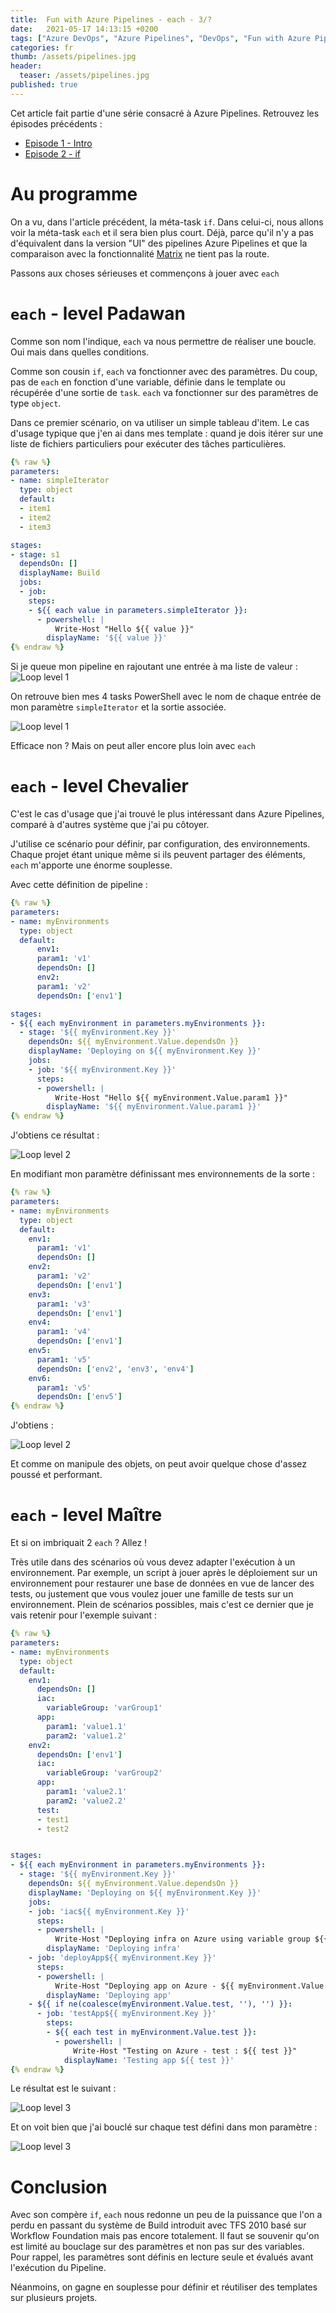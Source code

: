 ```yaml
---
title:  Fun with Azure Pipelines - each - 3/?
date:   2021-05-17 14:13:15 +0200
tags: ["Azure DevOps", "Azure Pipelines", "DevOps", "Fun with Azure Pipelines"]
categories: fr
thumb: /assets/pipelines.jpg
header:
  teaser: /assets/pipelines.jpg
published: true
---
```


Cet article fait partie d'une série consacré à Azure Pipelines. Retrouvez les épisodes précédents :

- [Episode 1 - Intro](/fr/2021/04/12/fun-wit-azure-pipelines-1.html)
- [Episode 2 - if](/fr/2021/05/13/fun-wit-azure-pipelines-2.html)

# Au programme

On a vu, dans l'article précédent, la méta-task ```if```. Dans celui-ci, nous allons voir la méta-task ```each``` et il sera bien plus court. Déjà, parce qu'il n'y a pas d'équivalent dans la version "UI" des pipelines Azure Pipelines et que la comparaison avec la fonctionnalité [Matrix](https://docs.microsoft.com/en-us/azure/devops/pipelines/yaml-schema?view=azure-devops&tabs=schema%2Cparameter-schema#matrix) ne tient pas la route.

Passons aux choses sérieuses et commençons à jouer avec ```each```

# ```each``` - level Padawan

Comme son nom l'indique, ```each``` va nous permettre de réaliser une boucle. Oui mais dans quelles conditions.

Comme son cousin ```if```, ```each``` va fonctionner avec des paramètres. Du coup, pas de ```each``` en fonction d'une variable, définie dans le template ou récupérée d'une sortie de ```task```. ```each``` va fonctionner sur des paramètres de type ```object```.

Dans ce premier scénario, on va utiliser un simple tableau d'item. Le cas d'usage typique que j'en ai dans mes template : quand je dois itérer sur une liste de fichiers particuliers pour exécuter des tâches particulières.

```yaml
{% raw %}
parameters:
- name: simpleIterator
  type: object
  default:
  - item1
  - item2
  - item3

stages:
- stage: s1
  dependsOn: []
  displayName: Build
  jobs:
  - job:
    steps:
    - ${{ each value in parameters.simpleIterator }}:
      - powershell: |
          Write-Host "Hello ${{ value }}"
        displayName: '${{ value }}'
{% endraw %}
```

Si je queue mon pipeline en rajoutant une entrée à ma liste de valeur :
![Loop level 1](/assets/fun-with-pipe-3/loop-level1-queue-param.png)

On retrouve bien mes 4 tasks PowerShell avec le nom de chaque entrée de mon paramètre ```simpleIterator``` et la sortie associée.

![Loop level 1](/assets/fun-with-pipe-3/loop-level1.png)

Efficace non ? Mais on peut aller encore plus loin avec ```each```

# ```each``` - level Chevalier

C'est le cas d'usage que j'ai trouvé le plus intéressant dans Azure Pipelines, comparé à d'autres système que j'ai pu côtoyer.

J'utilise ce scénario pour définir, par configuration, des environnements. Chaque projet étant unique même si ils peuvent partager des éléments, ```each``` m'apporte une énorme souplesse.

Avec cette définition de pipeline :

```yaml
{% raw %}
parameters:
- name: myEnvironments
  type: object
  default:
      env1:
      param1: 'v1'
      dependsOn: []
      env2:
      param1: 'v2'
      dependsOn: ['env1']

stages:
- ${{ each myEnvironment in parameters.myEnvironments }}:
  - stage: '${{ myEnvironment.Key }}'
    dependsOn: ${{ myEnvironment.Value.dependsOn }}
    displayName: 'Deploying on ${{ myEnvironment.Key }}'
    jobs:
    - job: '${{ myEnvironment.Key }}'
      steps:
      - powershell: |
          Write-Host "Hello ${{ myEnvironment.Value.param1 }}"
        displayName: '${{ myEnvironment.Value.param1 }}'
{% endraw %}
```

J'obtiens ce résultat :

![Loop level 2](/assets/fun-with-pipe-3/loop-level2-2envs.png)

En modifiant mon paramètre définissant mes environnements de la sorte :

```yaml
{% raw %}
parameters:
- name: myEnvironments
  type: object
  default:
    env1:
      param1: 'v1'
      dependsOn: []
    env2:
      param1: 'v2'
      dependsOn: ['env1']
    env3:
      param1: 'v3'
      dependsOn: ['env1']
    env4:
      param1: 'v4'
      dependsOn: ['env1']
    env5:
      param1: 'v5'
      dependsOn: ['env2', 'env3', 'env4']
    env6:
      param1: 'v5'
      dependsOn: ['env5']
{% endraw %}
```

J'obtiens :

![Loop level 2](/assets/fun-with-pipe-3/loop-level2-6envs.png)

Et comme on manipule des objets, on peut avoir quelque chose d'assez poussé et performant.

# ```each``` - level Maître

Et si on imbriquait 2 ```each``` ? Allez !

Très utile dans des scénarios où vous devez adapter l'exécution à un environnement. Par exemple, un script à jouer après le déploiement sur un environnement pour restaurer une base de données en vue de lancer des tests, ou justement que vous voulez jouer une famille de tests sur un environnement. Plein de scénarios possibles, mais c'est ce dernier que je vais retenir pour l'exemple suivant :

```yaml
{% raw %}
parameters:
- name: myEnvironments
  type: object
  default:
    env1:
      dependsOn: []
      iac:
        variableGroup: 'varGroup1'
      app:
        param1: 'value1.1'
        param2: 'value1.2'
    env2:
      dependsOn: ['env1']
      iac:
        variableGroup: 'varGroup2'
      app:
        param1: 'value2.1'
        param2: 'value2.2'
      test:
      - test1
      - test2


stages:
- ${{ each myEnvironment in parameters.myEnvironments }}:
  - stage: '${{ myEnvironment.Key }}'
    dependsOn: ${{ myEnvironment.Value.dependsOn }}
    displayName: 'Deploying on ${{ myEnvironment.Key }}'
    jobs:
    - job: 'iac${{ myEnvironment.Key }}'
      steps:
      - powershell: |
          Write-Host "Deploying infra on Azure using variable group ${{ myEnvironment.Value.iac.variableGroup }}"
        displayName: 'Deploying infra'
    - job: 'deployApp${{ myEnvironment.Key }}'
      steps:
      - powershell: |
          Write-Host "Deploying app on Azure - ${{ myEnvironment.Value.app.param1 }}"
        displayName: 'Deploying app'
    - ${{ if ne(coalesce(myEnvironment.Value.test, ''), '') }}:
      - job: 'testApp${{ myEnvironment.Key }}'
        steps:
        - ${{ each test in myEnvironment.Value.test }}:
          - powershell: |
              Write-Host "Testing on Azure - test : ${{ test }}"
            displayName: 'Testing app ${{ test }}'
{% endraw %}
```

Le résultat est le suivant :

![Loop level 3](/assets/fun-with-pipe-3/loop-level3.png)

Et on voit bien que j'ai bouclé sur chaque test défini dans mon paramètre :

![Loop level 3](/assets/fun-with-pipe-3/loop-level3-details.png)

# Conclusion

Avec son compère ```if```, ```each``` nous redonne un peu de la puissance que l'on a perdu en passant du système de Build introduit avec TFS 2010 basé sur Workflow Foundation mais pas encore totalement. Il faut se souvenir qu'on est limité au bouclage sur des paramètres et non pas sur des variables. Pour rappel, les paramètres sont définis en lecture seule et évalués avant l'exécution du Pipeline.

Néanmoins, on gagne en souplesse pour définir et réutiliser des templates sur plusieurs projets.
